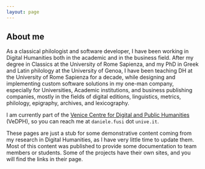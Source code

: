 ```yaml
---
layout: page
---
```


## About me

As a classical philologist and software developer, I have been working in Digital Humanities both in the academic and in the business field. After my degree in Classics at the University of Rome Sapienza, and my PhD in Greek and Latin philology at the University of Genoa, I have been teaching DH at the University of Rome Sapienza for a decade, while designing and implementing custom software solutions in my one-man company, especially for Universities, Academic institutions, and business publishing companies, mostly in the fields of digital editions, linguistics, metrics, philology, epigraphy, archives, and lexicography.

I am currently part of the [Venice Centre for Digital and Public Humanities](https://www.unive.it/pag/39287) (VeDPH), so you can reach me at `daniele.fusi` dot `unive.it`.

These pages are just a stub for some demonstrative content coming from my research in Digital Humanities, as I have very little time to update them. Most of this content was published to provide some documentation to team members or students. Some of the projects have their own sites, and you will find the links in their page.

